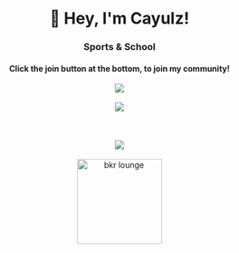 <h1 align="center">👋 Hey, I'm Cayulz!</h1>
<h3 align="center">Sports & School</h3>
<h4 align="center">Click the join button at the bottom, to join my community!</h4>


<p align="center">
  <a href="https://ko-fi.com/cayulz"><img src="https://img.buymeacoffee.com/button-api/?text=Donate some money&emoji=�💵&slug=jnsp&button_colour=40DCA5&font_colour=ffffff&font_family=Comic&outline_colour=000000&coffee_colour=FFDD00"></a>
  <br>
  <br>
  <a href="#"><img src="https://discord.c99.nl/widget/theme-3/763739305566404608.png"></a>
  <br>
  <br>
  <!-- <a href="https://open.spotify.com/user/am0g3o7csu1k3u03cfx1tmto6"><img src="https://novatorem-peach-ten.vercel.app/api/spotify"></a> -->
  <br>
  <br>
 <a href="#"><img src="https://github-readme-stats.vercel.app/api?line_height=25&show_icons=true&count_private=true&include_all_commits=true&username=cayulz&theme=default"></a>
  <br>
  <br>
   <a href="https://discord.gg/KYfKuddMZv">
    <img src="https://cdn.discordapp.com/attachments/773221397928869888/883691820905816084/com-gif-maker-unscreen.gif" alt="bkr lounge" width="150"/>
   </a>
</p>

